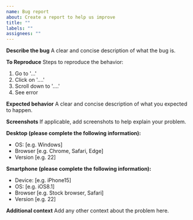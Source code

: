 ```yaml
---
name: Bug report
about: Create a report to help us improve
title: ""
labels: ""
assignees: ""
---
```


**Describe the bug**
A clear and concise description of what the bug is.

**To Reproduce**
Steps to reproduce the behavior:

1. Go to '...'
2. Click on '....'
3. Scroll down to '....'
4. See error

**Expected behavior**
A clear and concise description of what you expected to happen.

**Screenshots**
If applicable, add screenshots to help explain your problem.

**Desktop (please complete the following information):**

- OS: [e.g. Windows]
- Browser [e.g. Chrome, Safari, Edge]
- Version [e.g. 22]

**Smartphone (please complete the following information):**

- Device: [e.g. iPhone15]
- OS: [e.g. iOS8.1]
- Browser [e.g. Stock browser, Safari]
- Version [e.g. 22]

**Additional context**
Add any other context about the problem here.
